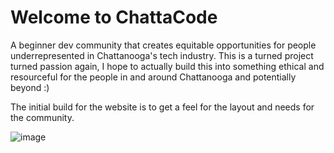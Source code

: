 # Welcome to ChattaCode

A beginner dev community that creates equitable opportunities for people underrepresented in Chattanooga's tech industry. This is a turned project turned passion again, I hope to actually build this into something ethical and resourceful for the people in and around Chattanooga and potentially beyond :)

The initial build for the website is to get a feel for the layout and needs for the community.

![image](https://github.com/TheClutchC/chattacode-reactified/assets/102885927/9e7fb903-8fb4-42dd-8a1b-bb86555f6efc)
